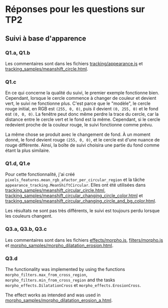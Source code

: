 # Réponses pour les questions sur TP2

## Suivi à base d'apparence

### Q1.a, Q1.b

Les commentaires sont dans les fichiers [tracking/appearance.js](./tracking/appearance.js) et [tracking_samples/meanshift_circle.html](./tracking_samples/meanshift_circle.html).


### Q1.c
En ce qui concerne la qualité du suivi, le premier exemple fonctionne bien.
Cependant, lorsque le cercle commence à changer de couleur et devient vert, le suivi ne fonctionne plus.
C'est parce que le "modèle", le cercle rouge initial, en RGB est `(255, 0, 0)`, puis il devient `(0, 255, 0)` et le fond est `(0, 0, 0)`.
La fenêtre peut donc même perdre la trace du cercle, car la distance entre le cercle vert et le fond est la même.
Cependant, si le cercle redevient proche de la couleur rouge, le suivi fonctionne comme prévu.

La même chose se produit avec le changement de fond. À un moment donné, le fond devient rouge `(255, 0, 0)`, et le cercle est d'une nuance de rouge différente.
Ainsi, la boîte de suivi choisira une partie du fond comme étant la plus similaire.

### Q1.d, Q1.e
Pour cette fonctionnalité, j'ai créé  `pixels_features.mean_rgb_afactor_per_circular_region` et la tâche `appearance_tracking.MeanShiftCircular`. Elles ont été utilisées dans [tracking_samples/meanshift_circular_circle.html](tracking_samples/meanshift_circular_circle.html), [tracking_samples/meanshift_circular_changing_circle_color.html](tracking_samples/meanshift_circular_changing_circle_color.html) et [tracking_samples/meanshift_circular_changing_circle_and_bg_color.html](tracking_samples/meanshift_circular_changing_circle_and_bg_color.html).

Les résultats ne sont pas très différents, le suivi est toujours perdu lorsque les couleurs changent.


### Q3.a, Q3.b, Q3.c
Les commentaires sont dans les fichiers [effects/morpho.js](./effects/morpho.js), [filters/morpho.js](./filters/morpho.js) et [morpho_samples/morpho_dilatation_erosion.html](./morpho_samples/morpho_dilatation_erosion.html).

### Q3.d
The functionality was implemented by using the functions `morpho_filters.max_from_cross_region`, `morpho_filters.min_from_cross_region` and the tasks `morpho_effects.DilatationCross` et `morpho_effects.ErosionCross`.

The effect works as intended and was used in [morpho_samples/morpho_dilatation_erosion_a.html](./morpho_samples/morpho_dilatation_erosion_a.html).